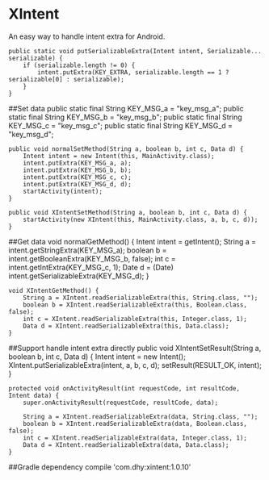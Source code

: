# XIntent
An easy way to handle intent extra for Android.<p>

	public static void putSerializableExtra(Intent intent, Serializable... serializable) {
		if (serializable.length != 0) {
			intent.putExtra(KEY_EXTRA, serializable.length == 1 ? serializable[0] : serializable);
		}
	}
##Set data
	public static final String KEY_MSG_a = "key_msg_a";
	public static final String KEY_MSG_b = "key_msg_b";
	public static final String KEY_MSG_c = "key_msg_c";
	public static final String KEY_MSG_d = "key_msg_d";

	public void normalSetMethod(String a, boolean b, int c, Data d) {
		Intent intent = new Intent(this, MainActivity.class);
		intent.putExtra(KEY_MSG_a, a);
		intent.putExtra(KEY_MSG_b, b);
		intent.putExtra(KEY_MSG_c, c);
		intent.putExtra(KEY_MSG_d, d);
		startActivity(intent);
	}
	
	public void XIntentSetMethod(String a, boolean b, int c, Data d) {
		startActivity(new XIntent(this, MainActivity.class, a, b, c, d));
	}
##Get data
	void normalGetMethod() {
		Intent intent = getIntent();
		String a = intent.getStringExtra(KEY_MSG_a);
		boolean b = intent.getBooleanExtra(KEY_MSG_b, false);
		int c = intent.getIntExtra(KEY_MSG_c, 1);
		Date d = (Date) intent.getSerializableExtra(KEY_MSG_d);
	}

	void XIntentGetMethod() {
		String a = XIntent.readSerializableExtra(this, String.class, "");
		boolean b = XIntent.readSerializableExtra(this, Boolean.class, false);
		int c = XIntent.readSerializableExtra(this, Integer.class, 1);
		Data d = XIntent.readSerializableExtra(this, Data.class);
	}
##Support handle intent extra directly
	public void XIntentSetResult(String a, boolean b, int c, Data d) {
		Intent intent = new Intent();
		XIntent.putSerializableExtra(intent, a, b, c, d);
		setResult(RESULT_OK, intent);
	}
	
	protected void onActivityResult(int requestCode, int resultCode, Intent data) {
		super.onActivityResult(requestCode, resultCode, data);
		
		String a = XIntent.readSerializableExtra(data, String.class, "");
		boolean b = XIntent.readSerializableExtra(data, Boolean.class, false);
		int c = XIntent.readSerializableExtra(data, Integer.class, 1);
		Data d = XIntent.readSerializableExtra(data, Data.class);
	}
##Gradle dependency
	compile 'com.dhy:xintent:1.0.10'
